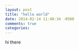 ```yaml
---
layout: post
title: "hello world"
date: 2014-02-14 11:40:34 -0500
comments: true
categories: 
---
```


hi there